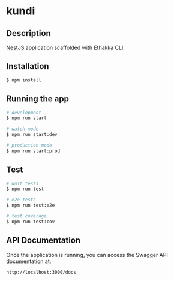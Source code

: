# kundi

## Description

[NestJS](https://github.com/nestjs/nest) application scaffolded with Ethakka CLI.

## Installation

```bash
$ npm install
```

## Running the app

```bash
# development
$ npm run start

# watch mode
$ npm run start:dev

# production mode
$ npm run start:prod
```

## Test

```bash
# unit tests
$ npm run test

# e2e tests
$ npm run test:e2e

# test coverage
$ npm run test:cov
```

## API Documentation

Once the application is running, you can access the Swagger API documentation at:

`http://localhost:3000/docs`
